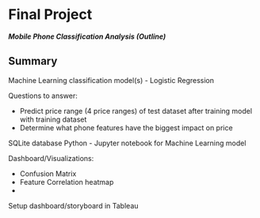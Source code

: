 # Final Project 
***Mobile Phone Classification Analysis (Outline)***

## Summary

Machine Learning classification model(s) - Logistic Regression

Questions to answer:
* Predict price range (4 price ranges) of test dataset after training model with training dataset
* Determine what phone features have the biggest impact on price

SQLite database
Python - Jupyter notebook for Machine Learning model


Dashboard/Visualizations:
* Confusion Matrix
* Feature Correlation heatmap
* 

Setup dashboard/storyboard in Tableau

